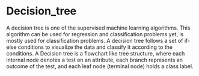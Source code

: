 # Decision_tree
A decision tree is one of the supervised machine learning algorithms. This algorithm can be used for regression and classification problems yet, is mostly used for classification problems. A decision tree follows a set of if-else conditions to visualize the data and classify it according to the conditions. A Decision tree is a flowchart like tree structure, where each internal node denotes a test on an attribute, each branch represents an outcome of the test, and each leaf node (terminal node) holds a class label.

